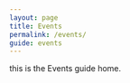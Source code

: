```yaml
---
layout: page
title: Events
permalink: /events/
guide: events
---
```


this is the Events guide home.
